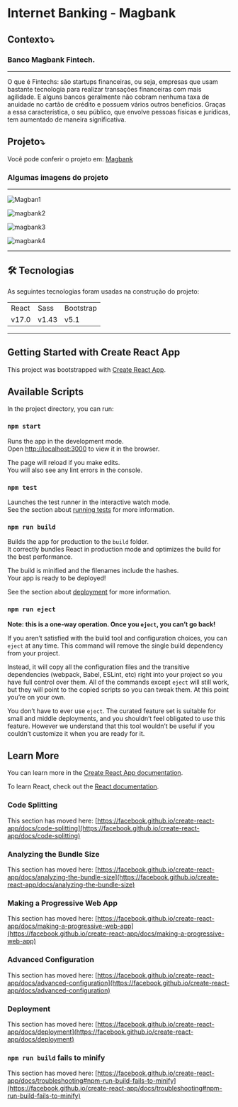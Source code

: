 # Internet Banking - Magbank

## Contexto⤵

### Banco Magbank Fintech.
---
O que é Fintechs: são startups financeiras, ou seja, empresas que usam bastante tecnologia para realizar transações financeiras com mais agilidade. E alguns bancos geralmente não cobram nenhuma taxa de anuidade no cartão de crédito e possuem vários outros benefícios. Graças a essa característica, o seu público, que envolve pessoas físicas e jurídicas, tem aumentado de maneira significativa.

## Projeto⤵

Você pode conferir o projeto em: <a href="#" target="_blank">Magbank</a>

### Algumas imagens do projeto
---

![Magban1](https://user-images.githubusercontent.com/76064660/147598745-3fc1db88-f994-4b87-b665-b66cd197e784.png)

![magbank2](https://user-images.githubusercontent.com/76064660/147598911-085febf0-a6a2-40ba-8451-d0c1248ae1d6.png)

![magbank3](https://user-images.githubusercontent.com/76064660/147598949-851b1a56-4083-458c-a669-a6d92c71a371.png)

![magbank4](https://user-images.githubusercontent.com/76064660/147598990-9f16d998-b659-4c8c-bf13-c4adf803a0ab.png)



---
## 🛠 Tecnologias

As seguintes tecnologias foram usadas na construção do projeto:

<table>
  <tr>
    <td>React</td>
    <td>Sass</td>
    <td>Bootstrap</td>
  </tr>
  <tr>
    <td>v17.0</td>
    <td>v1.43</td>
    <td>v5.1</td>
  </tr>
</table>



---
## Getting Started with Create React App

This project was bootstrapped with [Create React App](https://github.com/facebook/create-react-app).

## Available Scripts

In the project directory, you can run:

### `npm start`

Runs the app in the development mode.\
Open [http://localhost:3000](http://localhost:3000) to view it in the browser.

The page will reload if you make edits.\
You will also see any lint errors in the console.

### `npm test`

Launches the test runner in the interactive watch mode.\
See the section about [running tests](https://facebook.github.io/create-react-app/docs/running-tests) for more information.

### `npm run build`

Builds the app for production to the `build` folder.\
It correctly bundles React in production mode and optimizes the build for the best performance.

The build is minified and the filenames include the hashes.\
Your app is ready to be deployed!

See the section about [deployment](https://facebook.github.io/create-react-app/docs/deployment) for more information.

### `npm run eject`

**Note: this is a one-way operation. Once you `eject`, you can’t go back!**

If you aren’t satisfied with the build tool and configuration choices, you can `eject` at any time. This command will remove the single build dependency from your project.

Instead, it will copy all the configuration files and the transitive dependencies (webpack, Babel, ESLint, etc) right into your project so you have full control over them. All of the commands except `eject` will still work, but they will point to the copied scripts so you can tweak them. At this point you’re on your own.

You don’t have to ever use `eject`. The curated feature set is suitable for small and middle deployments, and you shouldn’t feel obligated to use this feature. However we understand that this tool wouldn’t be useful if you couldn’t customize it when you are ready for it.

## Learn More

You can learn more in the [Create React App documentation](https://facebook.github.io/create-react-app/docs/getting-started).

To learn React, check out the [React documentation](https://reactjs.org/).

### Code Splitting

This section has moved here: [https://facebook.github.io/create-react-app/docs/code-splitting](https://facebook.github.io/create-react-app/docs/code-splitting)

### Analyzing the Bundle Size

This section has moved here: [https://facebook.github.io/create-react-app/docs/analyzing-the-bundle-size](https://facebook.github.io/create-react-app/docs/analyzing-the-bundle-size)

### Making a Progressive Web App

This section has moved here: [https://facebook.github.io/create-react-app/docs/making-a-progressive-web-app](https://facebook.github.io/create-react-app/docs/making-a-progressive-web-app)

### Advanced Configuration

This section has moved here: [https://facebook.github.io/create-react-app/docs/advanced-configuration](https://facebook.github.io/create-react-app/docs/advanced-configuration)

### Deployment

This section has moved here: [https://facebook.github.io/create-react-app/docs/deployment](https://facebook.github.io/create-react-app/docs/deployment)

### `npm run build` fails to minify

This section has moved here: [https://facebook.github.io/create-react-app/docs/troubleshooting#npm-run-build-fails-to-minify](https://facebook.github.io/create-react-app/docs/troubleshooting#npm-run-build-fails-to-minify)
